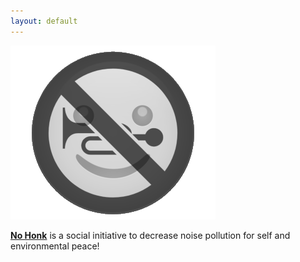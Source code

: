 ```yaml
---
layout: default
---
```


![Banner](assets/no-honk-logo.png)


**[No Honk](https://www.nohonk.org)** is a social initiative to decrease noise pollution for self and environmental peace! 




